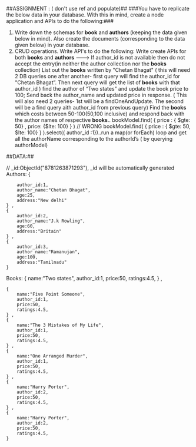 ##ASSIGNMENT : ( don't use ref and populate)##
###You have to replicate the below data in your database. With this in mind, create a node application and APIs to do the following:###

1. Write down the schemas for **book** and **authors** (keeping the data given below in mind). Also create the documents (corresponding to the data given below) in your database.
2. CRUD operations. Write API's to do the following:
   Write create APIs for both **books** and **authors** ---> If author_id is not available then do not accept the entry(in neither the author collection nor the **books** collection)
   List out the **books** written by "Chetan Bhagat" ( this will need 2 DB queries one after another- first query will find the author_id for "Chetan Bhagat”. Then next query will get the list of **books** with that author_id )
   find the author of “Two states” and update the book price to 100; Send back the author_name and updated price in response. ( This will also need 2 queries- 1st will be a findOneAndUpdate. The second will be a find query aith author_id from previous query)
   Find the **books** which costs between 50-100(50,100 inclusive) and respond back with the author names of respective **books**..
   bookModel.find( { price : { $gte: 50}  ,  price: {$lte: 100} } ) // WRONG
   bookModel.find( { price : { $gte: 50, $lte: 100} } ).select({ author_id :1})..run a map(or forEach) loop and get all the authorName corresponding to the authorId’s ( by querying authorModel)

##DATA:##

// \_id:ObjectId("8781263871293"), \_id will be automatically generated
Authors:
{

        author_id:1,
        author_name:"Chetan Bhagat",
        age:25,
        address:"New delhi"
    } ,
    {
        author_id:2,
        author_name:"J.k Rowling",
        age:60,
        address:"Britain"
    } ,
    {
        author_id:3,
        author_name:"Ramanujan",
        age:100,
        address:"Tamilnadu"
    }

Books:
{
name:"Two states",
author_id:1,
price:50,
ratings:4.5,
} ,

    {
        name:"Five Point Someone",
        author_id:1,
        price:50,
        ratings:4.5,
    } ,
    {
        name:"The 3 Mistakes of My Life",
        author_id:1,
        price:50,
        ratings:4.5,
    } ,
    {
        name:"One Arranged Murder",
        author_id:1,
        price:50,
        ratings:4.5,
    } ,
    {
        name:"Harry Porter",
        author_id:2,
        price:50,
        ratings:4.5,
    } ,
    {
        name:"Harry Porter",
        author_id:2,
        price:50,
        ratings:4.5,
    }
